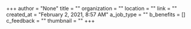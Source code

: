 +++
author = "None"
title = ""
organization = ""
location = ""
link = ""
created_at = "February 2, 2021, 8:57 AM"
a_job_type = ""
b_benefits = []
c_feedback = ""
thumbnail = ""
+++
